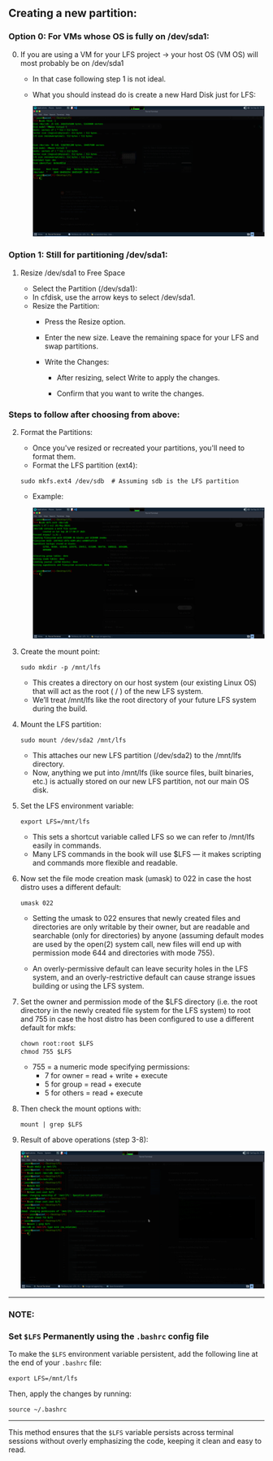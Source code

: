 ## Creating a new partition:

### Option 0: For VMs whose OS is fully on /dev/sda1:
0. If you are using a VM for your LFS project -> your host OS (VM OS) will most probably be on /dev/sda1
    
    * In that case following step 1 is not ideal.
    * What you should instead do is create a new Hard Disk just for LFS:


        ![New_HD](./images/New_HD.png)

### Option 1: Still for partitioning /dev/sda1:
1. Resize /dev/sda1 to Free Space

    * Select the Partition (/dev/sda1):
    * In cfdisk, use the arrow keys to select /dev/sda1.
    * Resize the Partition:
        - Press the Resize option.

        - Enter the new size. Leave the remaining space for your LFS and swap partitions.

        - Write the Changes:
            * After resizing, select Write to apply the changes.

            * Confirm that you want to write the changes.

### Steps to follow after choosing from above:
2. Format the Partitions:

    - Once you've resized or recreated your partitions, you'll need to format them.
    - Format the LFS partition (ext4): 
    ```
    sudo mkfs.ext4 /dev/sdb  # Assuming sdb is the LFS partition
    ```
    - Example:
    
        ![Format](./images/Make_FIle_System.png)

3. Create the mount point:
    ```
    sudo mkdir -p /mnt/lfs
    ```
    - This creates a directory on our host system (our existing Linux OS) that will act as the root ( / ) of the new LFS system.
    - We’ll treat /mnt/lfs like the root directory of your future LFS system during the build.

4. Mount the LFS partition:
    ```
    sudo mount /dev/sda2 /mnt/lfs
    ```
    - This attaches our new LFS partition (/dev/sda2) to the /mnt/lfs directory.
    - Now, anything we put into /mnt/lfs (like source files, built binaries, etc.) is actually stored on our new LFS partition, not our main OS disk.

5. Set the LFS environment variable:
    ```
    export LFS=/mnt/lfs
    ```
    - This sets a shortcut variable called LFS so we can refer to /mnt/lfs easily in commands.
    - Many LFS commands in the book will use $LFS — it makes scripting and commands more flexible and readable.

6.  Now set the file mode creation mask (umask) to 022 in case the host distro uses a different default:

    ```
    umask 022
    ```

    * Setting the umask to 022 ensures that newly created files and directories are only writable by their owner, but are readable and searchable (only for directories) by anyone (assuming default modes are used by the open(2) system call, new files will end up with permission mode 644 and directories with mode 755). 
    
    * An overly-permissive default can leave security holes in the LFS system, and an overly-restrictive default can cause strange issues building or using the LFS system. 

7.  Set the owner and permission mode of the $LFS directory (i.e. the root directory in the newly created file system for the LFS system) to root and 755 in case the host distro has been configured to use a different default for mkfs: 
    ```
    chown root:root $LFS
    chmod 755 $LFS
    ```

    - 755 = a numeric mode specifying permissions:
        * 7 for owner = read + write + execute
        * 5 for group = read + execute
        * 5 for others = read + execute

8. Then check the mount options with:
    ```
    mount | grep $LFS
    ```

9. Result of above operations (step 3-8):

    ![Mount](./images/Mount.png)


---
### NOTE:

### Set `$LFS` Permanently using the `.bashrc` config file

To make the `$LFS` environment variable persistent, add the following line at the end of your `.bashrc` file:

```
export LFS=/mnt/lfs
```

Then, apply the changes by running:

```
source ~/.bashrc
```

---

This method ensures that the `$LFS` variable persists across terminal sessions without overly emphasizing the code, keeping it clean and easy to read.
